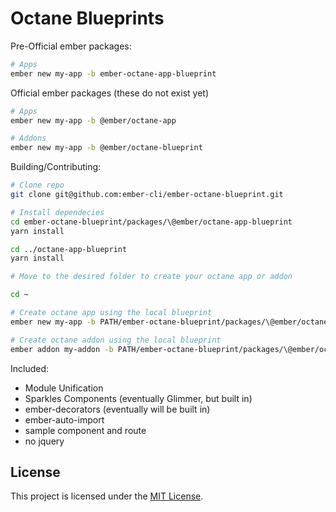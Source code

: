 Octane Blueprints
==============================================================================

Pre-Official ember packages:

```bash
# Apps
ember new my-app -b ember-octane-app-blueprint
```

Official ember packages (these do not exist yet)
```bash
# Apps
ember new my-app -b @ember/octane-app

# Addons
ember new my-app -b @ember/octane-blueprint
```


Building/Contributing:
```bash
# Clone repo
git clone git@github.com:ember-cli/ember-octane-blueprint.git

# Install dependecies
cd ember-octane-blueprint/packages/\@ember/octane-app-blueprint
yarn install

cd ../octane-app-blueprint
yarn install

# Move to the desired folder to create your octane app or addon

cd ~

# Create octane app using the local blueprint
ember new my-app -b PATH/ember-octane-blueprint/packages/\@ember/octane-app-blueprint

# Create octane addon using the local blueprint
ember addon my-addon -b PATH/ember-octane-blueprint/packages/\@ember/octane-addon-blueprint

```

Included:

 - Module Unification
 - Sparkles Components (eventually Glimmer, but built in)
 - ember-decorators (eventually will be built in)
 - ember-auto-import
 - sample component and route
 - no jquery


License
------------------------------------------------------------------------------

This project is licensed under the [MIT License](LICENSE.md).

